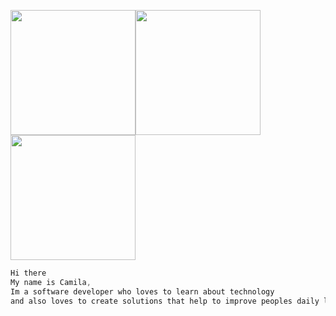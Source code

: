 <img src="https://media.giphy.com/media/ksE9feSa2b4V2GYwY4/giphy-downsized.gif" width="200" height="auto" /><img src="https://media.giphy.com/media/ksE9feSa2b4V2GYwY4/giphy-downsized.gif" width="200" height="auto" /><img src="https://media.giphy.com/media/ksE9feSa2b4V2GYwY4/giphy-downsized.gif" width="200" height="auto" />

```css
Hi there 
My name is Camila,
Im a software developer who loves to learn about technology
and also loves to create solutions that help to improve peoples daily lives
```

